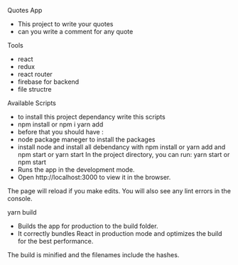 Quotes App

- This project to write your quotes
- can you write a comment for any quote

Tools

- react
- redux
- react router
- firebase for backend
- file structre

Available Scripts

- to install this project dependancy write this scripts
- npm install or npm i yarn add
- before that you should have :
- node package maneger to install the packages
- install node and install all debendancy with npm install or yarn add and npm start
  or yarn start In the project directory, you can run: yarn start or npm start
- Runs the app in the development mode.
- Open http://localhost:3000 to view it in the browser.

The page will reload if you make edits.
You will also see any lint errors in the console.

yarn build

- Builds the app for production to the build folder.
- It correctly bundles React in production mode and optimizes the build for the best
  performance.

The build is minified and the filenames include the hashes.
